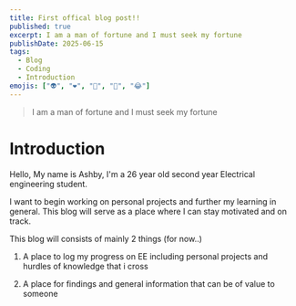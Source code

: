 ```yaml
---
title: First offical blog post!!
published: true
excerpt: I am a man of fortune and I must seek my fortune
publishDate: 2025-06-15
tags:
  - Blog
  - Coding
  - Introduction
emojis: ["👽", "❤️", "🎉", "🤔", "😂"]
---
```

> I am a man of fortune and I must seek my fortune

# Introduction

Hello, My name is Ashby, I'm a 26 year old second year Electrical engineering student.

I want to begin working on personal projects and further my learning in general. This blog will serve as a place where I can stay motivated and on track.

This blog will consists of mainly 2 things (for now..)

1.  A place to log my progress on EE including personal projects and hurdles of knowledge that i cross

2.  A place for findings and general information that can be of value to someone